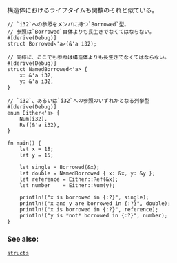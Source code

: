 <!-- Annotation of lifetimes in structures are also similar to functions: -->
構造体におけるライフタイムも関数のそれと似ている。

``` rust,editable
// `i32`への参照をメンバに持つ`Borrowed`型。
// 参照は`Borrowed`自体よりも長生きでなくてはならない。
#[derive(Debug)]
struct Borrowed<'a>(&'a i32);

// 同様に、ここでも参照は構造体よりも長生きでなくてはならない。
#[derive(Debug)]
struct NamedBorrowed<'a> {
    x: &'a i32,
    y: &'a i32,
}

// `i32`、あるいは`i32`への参照のいずれかとなる列挙型
#[derive(Debug)]
enum Either<'a> {
    Num(i32),
    Ref(&'a i32),
}

fn main() {
    let x = 18;
    let y = 15;

    let single = Borrowed(&x);
    let double = NamedBorrowed { x: &x, y: &y };
    let reference = Either::Ref(&x);
    let number    = Either::Num(y);

    println!("x is borrowed in {:?}", single);
    println!("x and y are borrowed in {:?}", double);
    println!("x is borrowed in {:?}", reference);
    println!("y is *not* borrowed in {:?}", number);
}

```

### See also:

[`structs`][structs]


[structs]: /custom_types/structs.html
